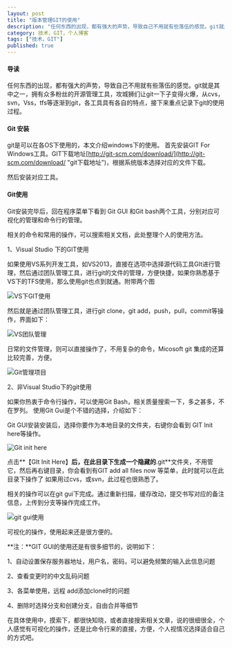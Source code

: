 ```yaml
---
layout: post
title: "版本管理GIT的使用"
description: "任何东西的出现，都有强大的声势，导致自己不用就有些落伍的感觉。git就是其中之一，拥有众多粉丝的开源管理工具，攻城狮们让git一下子变得火爆，从cvs，svn，Vss，tfs等逐渐到git，各工具具有各自的特点，接下来重点记录下git的使用过程。"
category: 技术，GIT，个人博客
tags: ["技术，GIT"]
published: true
---
```

####  	导读 		####
任何东西的出现，都有强大的声势，导致自己不用就有些落伍的感觉。git就是其中之一，拥有众多粉丝的开源管理工具，攻城狮们让git一下子变得火爆，从cvs，svn，Vss，tfs等逐渐到git，各工具具有各自的特点，接下来重点记录下git的使用过程。


####  	Git 安装		####
git是可以在各OS下使用的，本文介绍windows下的使用。
首先安装GIT For Windows工具。GIT下载地址[http://git-scm.com/download/](http://git-scm.com/download/ "git下载地址")，根据系统版本选择对应的文件下载。

然后安装对应工具。

####  	Git使用		####
Git安装完毕后，回在程序菜单下看到 Git GUI 和Git bash两个工具，分别对应可视化的管理和命令行的管理。

相关的命令和常用的操作，可以搜索相关文档，此处整理个人的使用方法。

1、Visual Studio 下的GIT使用

如果使用VS系列开发工具，如VS2013，直接在选项中选择源代码工具GIt进行管理，然后通过团队管理工具，进行git的文件的管理，方便快捷，如果你熟悉基于VS下的TFS使用，那么使用git也点到就通。附带两个图

![VS下GIT使用](http://i.imgur.com/QBOSZdL.jpg)


然后就是通过团队管理工具，进行git clone，git add，push，pull，commit等操作，界面如下：

![VS团队管理](http://i.imgur.com/IlsaCiU.jpg)


日常的文件管理，则可以直接操作了，不用复杂的命令，Micosoft git 集成的还算比较完善，方便。

![Git管理项目](http://i.imgur.com/of6CWz9.jpg)

2、非Visual Studio下的git使用

如果你热衷于命令行操作，可以使用Git Bash，相关质量搜索一下，多之甚多，不在罗列。
使用Git Gui是个不错的选择，介绍如下：

Git GUI安装安装后，选择你要作为本地目录的文件夹，右键你会看到 GIT Init here等操作。

![Git init here](http://i.imgur.com/M4mEFg6.jpg)


点击**【GIt Init Here】**后，在此目录下生成一个隐藏的**.git**文件夹，不用管它，然后再右键目录，你会看到有GIT add all files now 等菜单，此时就可以在此目录下操作了
如果用过cvs，或svn，此过程也很熟悉了。

相关的操作可以在git gui下完成。通过重新扫描，缓存改动，提交书写对应的备注信息，上传到分支等操作完成工作。

![git gui使用](http://i.imgur.com/CDv64OH.jpg)

可视化的操作，使用起来还是很方便的。

**注：**GIT GUI的使用还是有很多细节的，说明如下：

1、自动设置保存服务器地址，用户名，密码，可以避免频繁的输入此信息问题

2、查看变更时的中文乱码问题

3、各菜单使用，远程 add添加clone时的问题

4、删除时选择分支和创建分支，自由合并等细节


在具体使用中，摸索下，都很快知晓，或者直接搜索相关文章，说的很细很全，个人感觉有可视化的操作，还是比命令行来的直接，方便，个人视情况选择适合自己的方式吧。